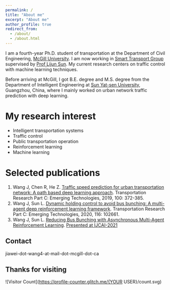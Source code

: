 ```yaml
---
permalink: /
title: "About me"
excerpt: "About me"
author_profile: true
redirect_from: 
  - /about/
  - /about.html
---
```


I am a fourth-year Ph.D. student of transportation at the Department of Civil Engineering, [McGill University](https://www.mcgill.ca/engineering/).  I am now working in [Smart Transport Group](https://smart-transport.github.io/) supervised by [Prof Lijun Sun](https://lijunsun.github.io/). 
My current research centers on traffic control with machine learning techniques.   

Before arriving at McGill, I got B.E. degree and M.S. degree from the Department of Intelligent Engineering at [Sun Yat-sen University](http://www.sysu.edu.cn/cn/index.htm), Guangzhou, China, where I mainly worked on urban network traffic prediction with deep learning. 


My research interest
======
* Intelligent transportation systems
* Traffic control 
* Public transportation operation  
* Reinforcement learning
* Machine learning

Selected publications
======
1. Wang J, Chen R, He Z. [Traffic speed prediction for urban transportation network: A path based deep learning approach](https://www.sciencedirect.com/science/article/pii/S0968090X1831043X). Transportation Research Part C: Emerging Technologies, 2019, 100: 372-385. 
2. Wang J, Sun L. [Dynamic holding control to avoid bus bunching: A multi-agent deep reinforcement learning framework](https://www.sciencedirect.com/science/article/pii/S0968090X20305763). Transportation Research Part C: Emerging Technologies, 2020, 116: 102661.
3. Wang J, Sun L. [Reducing Bus Bunching with Asynchronous Multi-Agent Reinforcement Learning](https://www.ijcai.org/proceedings/2021/0060.pdf).  [Presented at IJCAI-2021](https://recorder-v3.slideslive.com/?share=41001&s=d0be2dfc-7ff1-4c94-ad7a-8cd2408e4591)

Contact
------
jiawei-dot-wang4-at-mail-dot-mcgill-dot-ca

Thanks for visiting
------
![Visitor Count](https://profile-counter.glitch.me/{YOUR USER}/count.svg)